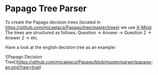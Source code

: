 # Papago Tree Parser

To create the Papago decision trees (located in https://github.com/micaelacq/Papago/tree/master/trees) we use [X-Mind](https://xmind.app/). The trees are structured as follows: Question -> Answer -> Question 2 -> Answer 2 -> etc.

Have a look at the english decision tree as an example:

![Papago Decision Tree[(https://github.com/micaelacq/Papago/blob/master/parser/papago-en.png?raw=true)
